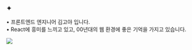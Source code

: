 





### ✦ 

<p>
• 프론트엔드 엔지니어 김고야 입니다. <br/>
• React에 흥미를 느끼고 있고, 00년대의 웹 환경에 좋은 기억을 가지고 있습니다.
</p>
<img src="https://img.shields.io/badge/React-61DAFB?style=flat-square&logo=React&logoColor=whitesmoke"/>
